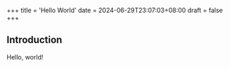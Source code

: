 +++
title = 'Hello World'
date = 2024-06-29T23:07:03+08:00
draft = false
+++

## Introduction

Hello, world!
